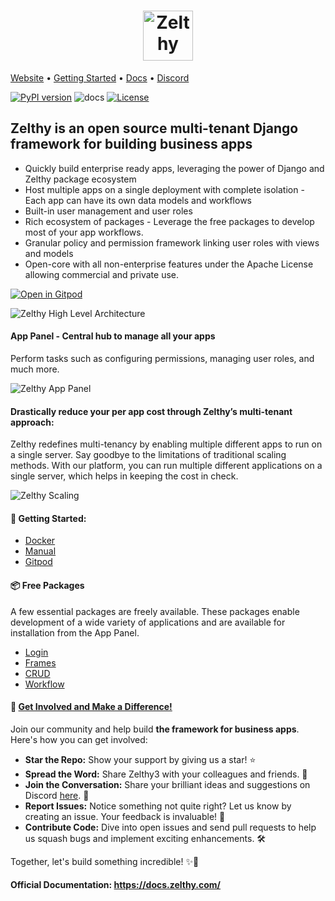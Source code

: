 <h1 align="center">
    <a href="https://www.zelthy.com/"> 
    <img src="https://yt3.googleusercontent.com/e1HArJ9U7Pj8MIf2MKGYW_6GGqdvwUTucgR6gs5u7LaBvAIfZT1INRASf0fOMC7ISVTDYqMPXw=s176-c-k-c0x00ffffff-no-rj" alt="Zelthy" width="80px">
    </a>
</h1>


[Website](https://www.zelthy.com/framework) • [Getting Started](https://docs.zelthy.com/docs/category/getting-started) • [Docs](https://docs.zelthy.com/)  • [Discord](https://discord.gg/qgbxfWeC)


[![PyPI version](https://badge.fury.io/py/zelthy3.svg)](https://badge.fury.io/py/zelthy3)
![docs](https://img.shields.io/github/actions/workflow/status/Healthlane-Technologies/zelthy3/docs.yml?branch=main)
[![License](https://img.shields.io/badge/License-Apache_2.0-blue.svg)](https://opensource.org/licenses/Apache-2.0)


## Zelthy is an open source multi-tenant Django framework for building business apps

- Quickly build enterprise ready apps, leveraging the power of Django and Zelthy package ecosystem
- Host multiple apps on a single deployment with complete isolation - Each app can have its own data models and workflows 
- Built-in user management and user roles
- Rich ecosystem of packages - Leverage the free packages to develop most of your app workflows. 
- Granular policy and permission framework linking user roles with views and models
- Open-core with all  non-enterprise features under the  Apache License allowing commercial and private use.


[![Open in Gitpod](https://gitpod.io/button/open-in-gitpod.svg)](https://gitpod.io/#https://github.com/Healthlane-Technologies/zelthy3-gitpod-sandbox-official/)

![Zelthy High Level Architecture](https://docs.zelthy.com/assets/images/Architecture_Diagram-e6eb1b24fca0554edca1110a7de26449.png)

#### App Panel - Central hub to manage all your apps
Perform tasks such as configuring permissions, managing user roles, and much more. 

![Zelthy App Panel](https://github.com/Healthlane-Technologies/zelthy3/assets/22682748/b593a821-ec1d-4082-a590-e5ed52cb0c28)

#### Drastically reduce your per app cost through Zelthy’s multi-tenant approach:

Zelthy redefines multi-tenancy by enabling multiple different apps to run on a single server. Say goodbye to the limitations of traditional scaling methods. With our platform, you can run multiple different applications on a single server, which helps in keeping the cost in check.

![Zelthy Scaling](https://zelthy-initium-production-static.s3.amazonaws.com/static/zelthymain/react-images/cost-effective-scaling.svg)


####  🚀 Getting Started:
- [Docker](https://docs.zelthy.com/docs/documentation/getting-started/installing-zelthy/docker)
- [Manual](https://docs.zelthy.com/docs/documentation/getting-started/installing-zelthy/manual)
- [Gitpod](https://docs.zelthy.com/docs/documentation/getting-started/installing-zelthy/gitpod)

#### 📦 Free Packages
A few essential packages are freely available. These packages enable development of a wide variety of applications and are available for installation from the App Panel.  
- [Login](https://docs.zelthy.com/login)
- [Frames](https://docs.zelthy.com/frame)
- [CRUD](https://docs.zelthy.com/crud)
- [Workflow](https://docs.zelthy.com/workflow)


#### 🌟 [Get Involved and Make a Difference!](https://discord.gg/qgbxfWeC)

Join our community and help build **the framework for business apps**. Here's how you can get involved:

- **Star the Repo:** Show your support by giving us a star! ⭐️
- **Spread the Word:** Share Zelthy3 with your colleagues and friends. 📣
- **Join the Conversation:** Share your brilliant ideas and suggestions on Discord [here](https://discord.gg/qgbxfWeC). 💬
- **Report Issues:** Notice something not quite right? Let us know by creating an issue. Your feedback is invaluable! 🐛
- **Contribute Code:** Dive into open issues and send pull requests to help us squash bugs and implement exciting enhancements. 🛠️

Together, let's build something incredible! ✨🚀



#### Official Documentation: https://docs.zelthy.com/




